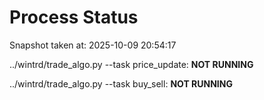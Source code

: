 # Process Status

Snapshot taken at: 2025-10-09 20:54:17

../wintrd/trade_algo.py --task price_update: **NOT RUNNING**

../wintrd/trade_algo.py --task buy_sell: **NOT RUNNING**

